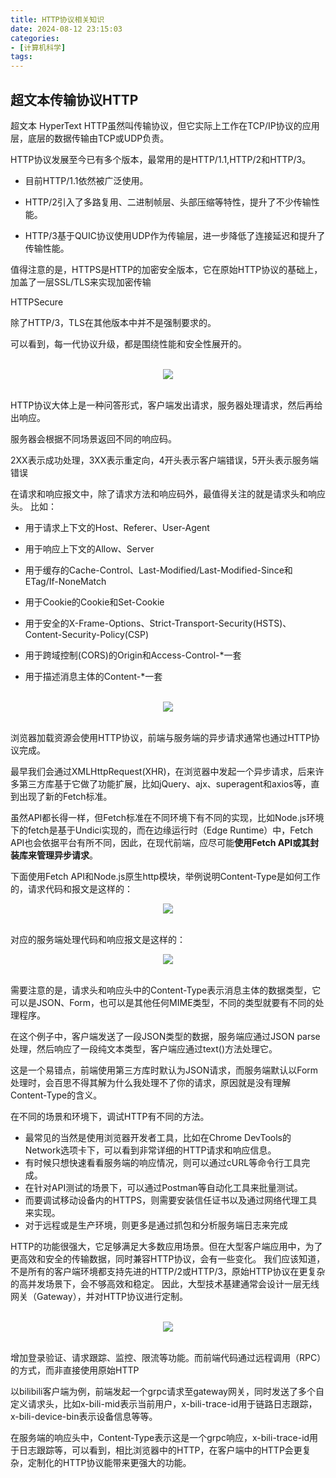 ```yaml
---
title: HTTP协议相关知识
date: 2024-08-12 23:15:03
categories:
- [计算机科学]
tags:
---
```


## 超文本传输协议HTTP

 超文本 HyperText
 HTTP虽然叫传输协议，但它实际上工作在TCP/IP协议的应用层，底层的数据传输由TCP或UDP负责。

 HTTP协议发展至今已有多个版本，最常用的是HTTP/1.1,HTTP/2和HTTP/3。

 - 目前HTTP/1.1依然被广泛使用。

 - HTTP/2引入了多路复用、二进制帧层、头部压缩等特性，提升了不少传输性能。

 - HTTP/3基于QUIC协议使用UDP作为传输层，进一步降低了连接延迟和提升了传输性能。

 值得注意的是，HTTPS是HTTP的加密安全版本，它在原始HTTP协议的基础上，加盖了一层SSL/TLS来实现加密传输

 HTTPSecure

 除了HTTP/3，TLS在其他版本中并不是强制要求的。

 可以看到，每一代协议升级，都是围绕性能和安全性展开的。

<br>
<div align="center">
    <img src="https://s2.loli.net/2024/08/15/GF18p4UoORwEdTJ.jpg">
</div>
<br>

HTTP协议大体上是一种问答形式，客户端发出请求，服务器处理请求，然后再给出响应。

服务器会根据不同场景返回不同的响应码。

2XX表示成功处理，3XX表示重定向，4开头表示客户端错误，5开头表示服务端错误

在请求和响应报文中，除了请求方法和响应码外，最值得关注的就是请求头和响应头。
比如：

- 用于请求上下文的Host、Referer、User-Agent

- 用于响应上下文的Allow、Server

- 用于缓存的Cache-Control、Last-Modified/Last-Modified-Since和ETag/If-NoneMatch

- 用于Cookie的Cookie和Set-Cookie

- 用于安全的X-Frame-Options、Strict-Transport-Security(HSTS)、Content-Security-Policy(CSP)

- 用于跨域控制(CORS)的Origin和Access-Control-*一套

- 用于描述消息主体的Content-*一套

<br>
<div align="center">
    <img src="https://s2.loli.net/2024/08/15/bmGuUHNspIXVW6O.jpg">
</div>
<br>

浏览器加载资源会使用HTTP协议，前端与服务端的异步请求通常也通过HTTP协议完成。

最早我们会通过XMLHttpRequest(XHR)，在浏览器中发起一个异步请求，后来许多第三方库基于它做了功能扩展，比如jQuery、ajx、superagent和axios等，直到出现了新的Fetch标准。

虽然API都长得一样，但Fetch标准在不同环境下有不同的实现，比如Node.js环境下的fetch是基于Undici实现的，而在边缘运行时（Edge Runtime）中，Fetch API也会依据平台有所不同，因此，在现代前端，应尽可能**使用Fetch API或其封装库来管理异步请求**。

下面使用Fetch API和Node.js原生http模块，举例说明Content-Type是如何工作的，请求代码和报文是这样的：
<br>
<div align="center">
    <img src="https://s2.loli.net/2024/08/15/eCY8fKtcdJFQLgU.jpg">
</div>
<br>

对应的服务端处理代码和响应报文是这样的：
<br>
<div align="center">
    <img src="https://s2.loli.net/2024/08/15/GmO1EJIShQHC8lA.jpg">
</div>
<br>


需要注意的是，请求头和响应头中的Content-Type表示消息主体的数据类型，它可以是JSON、Form，也可以是其他任何MIME类型，不同的类型就要有不同的处理程序。

在这个例子中，客户端发送了一段JSON类型的数据，服务端应通过JSON parse处理，然后响应了一段纯文本类型，客户端应通过text()方法处理它。

这是一个易错点，前端使用第三方库时默认为JSON请求，而服务端默认以Form处理时，会百思不得其解为什么我处理不了你的请求，原因就是没有理解Content-Type的含义。

在不同的场景和环境下，调试HTTP有不同的方法。
- 最常见的当然是使用浏览器开发者工具，比如在Chrome DevTools的Network选项卡下，可以看到非常详细的HTTP请求和响应信息。
- 有时候只想快速看看服务端的响应情况，则可以通过cURL等命令行工具完成。
- 在针对API测试的场景下，可以通过Postman等自动化工具来批量测试。
- 而要调试移动设备内的HTTPS，则需要安装信任证书以及通过网络代理工具来实现。
- 对于远程或是生产环境，则更多是通过抓包和分析服务端日志来完成

HTTP的功能很强大，它足够满足大多数应用场景。但在大型客户端应用中，为了更高效和安全的传输数据，同时兼容HTTP协议，会有一些变化。
我们应该知道，不是所有的客户端环境都支持先进的HTTP/2或HTTP/3，原始HTTP协议在更复杂的高并发场景下，会不够高效和稳定。
因此，大型技术基建通常会设计一层无线网关（Gateway），并对HTTP协议进行定制。

<br>
<div align="center">
    <img src="https://s2.loli.net/2024/08/15/d1b2DgR5xVXIcyu.jpg">
</div>
<br>

增加登录验证、请求跟踪、监控、限流等功能。而前端代码通过远程调用（RPC）的方式，而非直接使用原始HTTP

以bilibili客户端为例，前端发起一个grpc请求至gateway网关，同时发送了多个自定义请求头，比如x-bili-mid表示当前用户，x-bili-trace-id用于链路日志跟踪，x-bili-device-bin表示设备信息等等。

在服务端的响应头中，Content-Type表示这是一个grpc响应，x-bili-trace-id用于日志跟踪等，可以看到，相比浏览器中的HTTP，在客户端中的HTTP会更复杂，定制化的HTTP协议能带来更强大的功能。